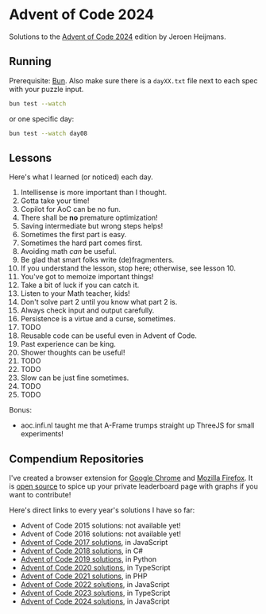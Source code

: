 # Advent of Code 2024

Solutions to the [Advent of Code 2024](https://adventofcode.com/2024) edition by Jeroen Heijmans.

## Running

Prerequisite: [Bun](https://bun.sh/).
Also make sure there is a `dayXX.txt` file next to each spec with your puzzle input.

```sh
bun test --watch
```

or one specific day:

```sh
bun test --watch day08
```

## Lessons

Here's what I learned (or noticed) each day.

1. Intellisense is more important than I thought.
2. Gotta take your time!
3. Copilot for AoC can be no fun.
4. There shall be **no** premature optimization!
5. Saving intermediate but wrong steps helps!
6. Sometimes the first part is easy.
7. Sometimes the hard part comes first.
8. Avoiding math *can* be useful.
9. Be glad that smart folks write (de)fragmenters.
10. If you understand the lesson, stop here; otherwise, see lesson 10.
11. You've got to memoize important things!
12. Take a bit of luck if you can catch it.
13. Listen to your Math teacher, kids!
14. Don't solve part 2 until you know what part 2 is.
15. Always check input and output carefully.
16. Persistence is a virtue and a curse, sometimes.
17. TODO
18. Reusable code can be useful even in Advent of Code.
19. Past experience can be king.
20. Shower thoughts can be useful!
21. TODO
22. TODO
23. Slow can be just fine sometimes.
24. TODO
25. TODO

Bonus:

- aoc.infi.nl taught me that A-Frame trumps straight up ThreeJS for small experiments!

## Compendium Repositories

I've created a browser extension for [Google Chrome](https://chrome.google.com/webstore/detail/ipbomkmbokofodhhjpipflmdplipblbe) and [Mozilla Firefox](https://addons.mozilla.org/en-US/firefox/addon/advent-of-code-charts/).
It is [open source](https://github.com/jeroenheijmans/advent-of-code-charts)  to spice up your private leaderboard page with graphs if you want to contribute!

Here's direct links to every year's solutions I have so far:

- Advent of Code 2015 solutions: not available yet!
- Advent of Code 2016 solutions: not available yet!
- [Advent of Code 2017 solutions](https://github.com/jeroenheijmans/advent-of-code-2017), in JavaScript
- [Advent of Code 2018 solutions](https://github.com/jeroenheijmans/advent-of-code-2018), in C#
- [Advent of Code 2019 solutions](https://github.com/jeroenheijmans/advent-of-code-2019), in Python
- [Advent of Code 2020 solutions](https://github.com/jeroenheijmans/advent-of-code-2020), in TypeScript
- [Advent of Code 2021 solutions](https://github.com/jeroenheijmans/advent-of-code-2021), in PHP
- [Advent of Code 2022 solutions](https://github.com/jeroenheijmans/advent-of-code-2022), in JavaScript
- [Advent of Code 2023 solutions](https://github.com/jeroenheijmans/advent-of-code-2023), in TypeScript
- [Advent of Code 2024 solutions](https://github.com/jeroenheijmans/advent-of-code-2024), in JavaScript
